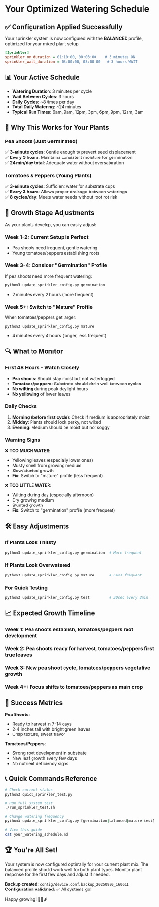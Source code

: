 # Your Optimized Watering Schedule

## ✅ **Configuration Applied Successfully**

Your sprinkler system is now configured with the **BALANCED** profile, optimized for your mixed plant setup:

```ini
[Sprinkler]
sprinkler_on_duration = 01:10:00, 00:03:00    # 3 minutes ON
sprinkler_wait_duration = 03:00:00, 03:00:00   # 3 hours WAIT
```

## 📊 **Your Active Schedule**

- **Watering Duration**: 3 minutes per cycle
- **Wait Between Cycles**: 3 hours  
- **Daily Cycles**: ~8 times per day
- **Total Daily Watering**: ~24 minutes
- **Typical Run Times**: 6am, 9am, 12pm, 3pm, 6pm, 9pm, 12am, 3am

## 🌱 **Why This Works for Your Plants**

### **Pea Shoots (Just Germinated)**
✅ **3-minute cycles**: Gentle enough to prevent seed displacement  
✅ **Every 3 hours**: Maintains consistent moisture for germination  
✅ **24 min/day total**: Adequate water without oversaturation

### **Tomatoes & Peppers (Young Plants)**  
✅ **3-minute cycles**: Sufficient water for substrate cups  
✅ **Every 3 hours**: Allows proper drainage between waterings  
✅ **8 cycles/day**: Meets water needs without root rot risk

## 📅 **Growth Stage Adjustments**

As your plants develop, you can easily adjust:

### **Week 1-2: Current Setup is Perfect**
- Pea shoots need frequent, gentle watering
- Young tomatoes/peppers establishing roots

### **Week 3-4: Consider "Germination" Profile** 
If pea shoots need more frequent watering:
```bash
python3 update_sprinkler_config.py germination
```
- 2 minutes every 2 hours (more frequent)

### **Week 5+: Switch to "Mature" Profile**
When tomatoes/peppers get larger:
```bash
python3 update_sprinkler_config.py mature  
```
- 4 minutes every 4 hours (longer, less frequent)

## 🔍 **What to Monitor**

### **First 48 Hours - Watch Closely**
- **Pea shoots**: Should stay moist but not waterlogged
- **Tomatoes/peppers**: Substrate should drain well between cycles
- **No wilting** during peak daylight hours
- **No yellowing** of lower leaves

### **Daily Checks**
1. **Morning (before first cycle)**: Check if medium is appropriately moist
2. **Midday**: Plants should look perky, not wilted
3. **Evening**: Medium should be moist but not soggy

### **Warning Signs**

❌ **TOO MUCH WATER**:
- Yellowing leaves (especially lower ones)
- Musty smell from growing medium  
- Slow/stunted growth
- **Fix**: Switch to "mature" profile (less frequent)

❌ **TOO LITTLE WATER**:
- Wilting during day (especially afternoon)
- Dry growing medium
- Stunted growth
- **Fix**: Switch to "germination" profile (more frequent)

## 🛠️ **Easy Adjustments**

### **If Plants Look Thirsty**
```bash
python3 update_sprinkler_config.py germination  # More frequent
```

### **If Plants Look Overwatered**  
```bash
python3 update_sprinkler_config.py mature       # Less frequent
```

### **For Quick Testing**
```bash
python3 update_sprinkler_config.py test         # 30sec every 2min
```

## 📈 **Expected Growth Timeline**

### **Week 1**: Pea shoots establish, tomatoes/peppers root development
### **Week 2**: Pea shoots ready for harvest, tomatoes/peppers first true leaves
### **Week 3**: New pea shoot cycle, tomatoes/peppers vegetative growth
### **Week 4+**: Focus shifts to tomatoes/peppers as main crop

## 🎯 **Success Metrics**

**Pea Shoots**:
- Ready to harvest in 7-14 days
- 2-4 inches tall with bright green leaves
- Crisp texture, sweet flavor

**Tomatoes/Peppers**:
- Strong root development in substrate
- New leaf growth every few days
- No nutrient deficiency signs

## 📞 **Quick Commands Reference**

```bash
# Check current status
python3 quick_sprinkler_test.py

# Run full system test  
./run_sprinkler_test.sh

# Change watering frequency
python3 update_sprinkler_config.py [germination|balanced|mature|test]

# View this guide
cat your_watering_schedule.md
```

## 🏆 **You're All Set!**

Your system is now configured optimally for your current plant mix. The balanced profile should work well for both plant types. Monitor plant response for the first few days and adjust if needed.

**Backup created**: `config/device.conf.backup_20250920_160611`  
**Configuration validated**: ✅ All systems go!

Happy growing! 🌱🍅🌶️

